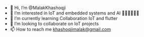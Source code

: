- 👋 Hi, I’m @MalakKhashoqji
- 👀 I’m interested in IoT and embedded systems and AI 👩🏻‍💻👩🏻‍🔧
- 🌱 I’m currently learning Collaboration IoT and flutter
- 💞️ I’m looking to collaborate on IoT projects
- 📫 How to reach me khashoqjimalak@gmail.com

<!---
MalakKhashoqji/MalakKhashoqji is a ✨ special ✨ repository because its `README.md` (this file) appears on your GitHub profile.
You can click the Preview link to take a look at your changes.
--->

